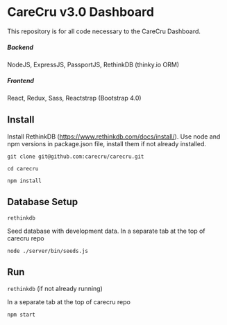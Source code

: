 # CareCru v3.0 Dashboard

This repository is for all code necessary to the CareCru Dashboard.

##### Backend
NodeJS, ExpressJS, PassportJS, RethinkDB (thinky.io ORM)

##### Frontend
React, Redux, Sass, Reactstrap (Bootstrap 4.0)

## Install

Install RethinkDB (https://www.rethinkdb.com/docs/install/). 
Use node and npm versions in package.json file, install them if not already installed.

`git clone git@github.com:carecru/carecru.git`

`cd carecru`

`npm install`

## Database Setup

`rethinkdb`

Seed database with development data. In a separate tab at the top of carecru repo

`node ./server/bin/seeds.js`

## Run

`rethinkdb` (if not already running)

In a separate tab at the top of carecru repo

`npm start`
